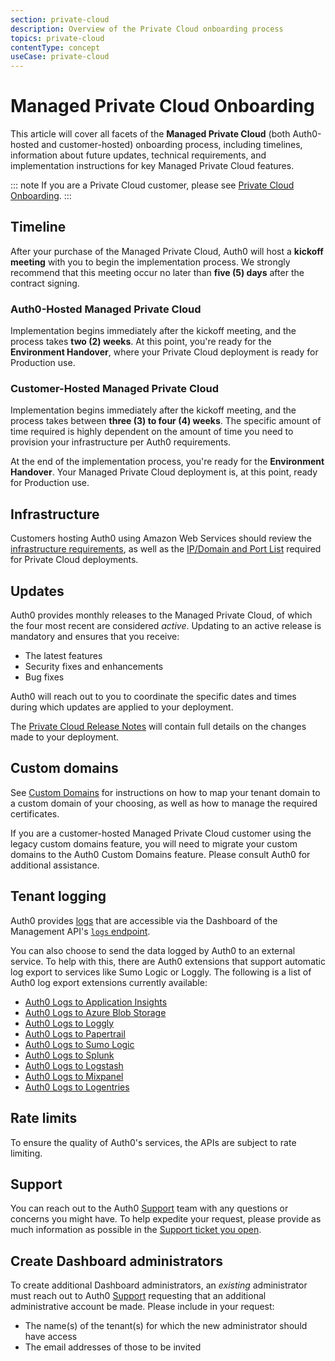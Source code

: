 ```yaml
---
section: private-cloud
description: Overview of the Private Cloud onboarding process
topics: private-cloud
contentType: concept
useCase: private-cloud
---
```

# Managed Private Cloud Onboarding

This article will cover all facets of the **Managed Private Cloud** (both Auth0-hosted and customer-hosted) onboarding process, including timelines, information about future updates, technical requirements, and implementation instructions for key Managed Private Cloud features.

::: note
If you are a Private Cloud customer, please see [Private Cloud Onboarding](/private-cloud/onboarding/private-cloud). 
:::

## Timeline

After your purchase of the Managed Private Cloud, Auth0 will host a **kickoff meeting** with you to begin the implementation process. We strongly recommend that this meeting occur no later than **five (5) days** after the contract signing.

### Auth0-Hosted Managed Private Cloud

Implementation begins immediately after the kickoff meeting, and the process takes **two (2) weeks**. At this point, you're ready for the **Environment Handover**, where your Private Cloud deployment is ready for Production use.

### Customer-Hosted Managed Private Cloud

Implementation begins immediately after the kickoff meeting, and the process takes between **three (3) to four (4) weeks**. The specific amount of time required is highly dependent on the amount of time you need to provision your infrastructure per Auth0 requirements.

At the end of the implementation process, you're ready for the **Environment Handover**. Your Managed Private Cloud deployment is, at this point, ready for Production use.

## Infrastructure

Customers hosting Auth0 using Amazon Web Services should review the [infrastructure requirements](/private-cloud/onboarding/managed-private-cloud/infrastructure), as well as the [IP/Domain and Port List](/private-cloud/onboarding/managed-private-cloud/ip-domain-port-list) required for Private Cloud deployments.

## Updates

Auth0 provides monthly releases to the Managed Private Cloud, of which the four most recent are considered *active*. Updating to an active release is mandatory and ensures that you receive:

* The latest features
* Security fixes and enhancements
* Bug fixes

Auth0 will reach out to you to coordinate the specific dates and times during which updates are applied to your deployment.

The [Private Cloud Release Notes](https://auth0.com/releases/) will contain full details on the changes made to your deployment.

## Custom domains

See [Custom Domains](/custom-domains) for instructions on how to map your tenant domain to a custom domain of your choosing, as well as how to manage the required certificates.

If you are a customer-hosted Managed Private Cloud customer using the legacy custom domains feature, you will need to migrate your custom domains to the Auth0 Custom Domains feature. Please consult Auth0 for additional assistance.

## Tenant logging

Auth0 provides [logs](/logs) that are accessible via the Dashboard of the Management API's [`logs` endpoint](/api/v2#!/Logs/get_logs).

You can also choose to send the data logged by Auth0 to an external service. To help with this, there are Auth0 extensions that support automatic log export to services like Sumo Logic or Loggly. The following is a list of Auth0 log export extensions currently available:

* [Auth0 Logs to Application Insights](/extensions/application-insight)
* [Auth0 Logs to Azure Blob Storage](/extensions/azure-blob-storage)
* [Auth0 Logs to Loggly](/extensions/loggly)
* [Auth0 Logs to Papertrail](/extensions/papertrail)
* [Auth0 Logs to Sumo Logic](/extensions/sumologic)
* [Auth0 Logs to Splunk](/extensions/splunk)
* [Auth0 Logs to Logstash](/extensions/logstash)
* [Auth0 Logs to Mixpanel](/extensions/mixpanel)
* [Auth0 Logs to Logentries](/extensions/logentries)

## Rate limits

To ensure the quality of Auth0's services, the APIs are subject to rate limiting.

## Support

You can reach out to the Auth0 [Support](${env.DOMAIN_URL_SUPPORT}) team with any questions or concerns you might have. To help expedite your request, please provide as much information as possible in the [Support ticket you open](/support/tickets).

## Create Dashboard administrators

To create additional Dashboard administrators, an *existing* administrator must reach out to Auth0 [Support](${env.DOMAIN_URL_SUPPORT}) requesting that an additional administrative account be made. Please include in your request:

* The name(s) of the tenant(s) for which the new administrator should have access
* The email addresses of those to be invited

